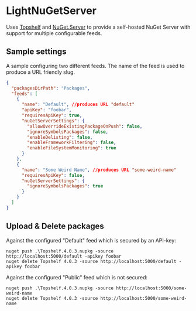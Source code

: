# LightNuGetServer
Uses [Topshelf](https://github.com/topshelf/topshelf) and [NuGet.Server](https://github.com/NuGet/NuGet.Server) to provide a self-hosted NuGet Server with support for multiple configurable feeds.

## Sample settings
A sample configuring two different feeds. The name of the feed is used to produce a URL friendly slug.

```json
{
  "packagesDirPath": "Packages",
  "feeds": [
    {
      "name": "Default", //produces URL "default"
      "apiKey": "foobar",
      "requiresApiKey": true,
      "nuGetServerSettings": {
        "allowOverrideExistingPackageOnPush": false,
        "ignoreSymbolsPackages": false,
        "enableDelisting": false,
        "enableFrameworkFiltering": false,
        "enableFileSystemMonitoring": true
      }
    },
    {
      "name": "Some Weird Name", //produces URL "some-weird-name"
      "requiresApiKey": false,
      "nuGetServerSettings": {
        "ignoreSymbolsPackages": true
      }
    }
  ]
}
```

## Upload & Delete packages
Against the configured "Default" feed which is secured by an API-key:

```
nuget push .\Topshelf.4.0.3.nupkg -source http://localhost:5000/default -apikey foobar
nuget delete Topshelf 4.0.3 -source http://localhost:5000/default -apikey foobar
```

Against the configured "Public" feed which is not secured:

```
nuget push .\Topshelf.4.0.3.nupkg -source http://localhost:5000/some-weird-name
nuget delete Topshelf 4.0.3 -source http://localhost:5000/some-weird-name
```